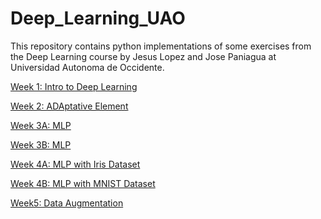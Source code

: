 # Deep_Learning_UAO

<P>This repository contains python implementations of some exercises from the Deep Learning course by Jesus Lopez and Jose Paniagua at Universidad Autonoma de Occidente.<P>
  
<A href='https://nbviewer.jupyter.org/github/JohanSamir/Deep_Learning_UAO/blob/master/Week%201%3A%20Intro%20to%20Deep.ipynb'>Week 1: Intro to Deep Learning</A><BR>
  
<A href='https://nbviewer.jupyter.org/github/JohanSamir/Deep_Learning_UAO/blob/master/Week%202%3A%20Adaline.ipynb'>Week 2: ADAptative Element </A><BR>  
  
<A href='https://nbviewer.jupyter.org/github/JohanSamir/Deep_Learning_UAO/blob/master/Week%203A%20MLP.ipynb'>Week 3A: MLP</A><BR> 

 
<A href='https://nbviewer.jupyter.org/github/JohanSamir/Deep_Learning_UAO/blob/master/Week%203B%20%20MLP.ipynb'>Week 3B: MLP</A><BR>  
  
<A href='https://nbviewer.jupyter.org/github/JohanSamir/Deep_Learning_UAO/blob/master/Week%204A%3A%20MLP%20with%20Iris%20Dataset.ipynb'>Week 4A: MLP with Iris Dataset</A><BR> 

<A href='https://nbviewer.jupyter.org/github/JohanSamir/Deep_Learning_UAO/blob/master/Week%204B%3A%20MLP%20with%20MNIST%20Dataset.ipynb'> Week 4B: MLP with MNIST Dataset</A><BR> 

<A href='https://nbviewer.jupyter.org/github/JohanSamir/Deep_Learning_UAO/blob/master/Week5%3A%20Data%20Augmentation.ipynb'> Week5: Data Augmentation </A><BR> 
